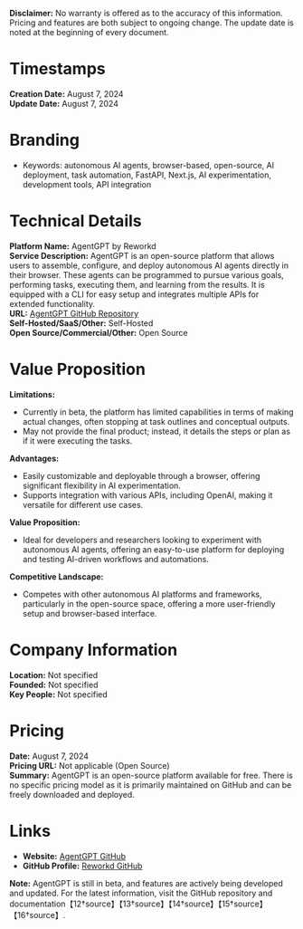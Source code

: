 **Disclaimer:** No warranty is offered as to the accuracy of this information. Pricing and features are both subject to ongoing change. The update date is noted at the beginning of every document.

# Timestamps
**Creation Date:** August 7, 2024  
**Update Date:** August 7, 2024

# Branding
- Keywords: autonomous AI agents, browser-based, open-source, AI deployment, task automation, FastAPI, Next.js, AI experimentation, development tools, API integration

# Technical Details
**Platform Name:** AgentGPT by Reworkd  
**Service Description:** AgentGPT is an open-source platform that allows users to assemble, configure, and deploy autonomous AI agents directly in their browser. These agents can be programmed to pursue various goals, performing tasks, executing them, and learning from the results. It is equipped with a CLI for easy setup and integrates multiple APIs for extended functionality.  
**URL:** [AgentGPT GitHub Repository](https://github.com/reworkd/AgentGPT)  
**Self-Hosted/SaaS/Other:** Self-Hosted  
**Open Source/Commercial/Other:** Open Source

# Value Proposition
**Limitations:** 
- Currently in beta, the platform has limited capabilities in terms of making actual changes, often stopping at task outlines and conceptual outputs.
- May not provide the final product; instead, it details the steps or plan as if it were executing the tasks.

**Advantages:** 
- Easily customizable and deployable through a browser, offering significant flexibility in AI experimentation.
- Supports integration with various APIs, including OpenAI, making it versatile for different use cases.

**Value Proposition:** 
- Ideal for developers and researchers looking to experiment with autonomous AI agents, offering an easy-to-use platform for deploying and testing AI-driven workflows and automations.

**Competitive Landscape:** 
- Competes with other autonomous AI platforms and frameworks, particularly in the open-source space, offering a more user-friendly setup and browser-based interface.

# Company Information
**Location:** Not specified  
**Founded:** Not specified  
**Key People:** Not specified

# Pricing
**Date:** August 7, 2024  
**Pricing URL:** Not applicable (Open Source)  
**Summary:** AgentGPT is an open-source platform available for free. There is no specific pricing model as it is primarily maintained on GitHub and can be freely downloaded and deployed.

# Links
- **Website:** [AgentGPT GitHub](https://github.com/reworkd/AgentGPT)
- **GitHub Profile:** [Reworkd GitHub](https://github.com/reworkd)

**Note:** AgentGPT is still in beta, and features are actively being developed and updated. For the latest information, visit the GitHub repository and documentation【12†source】【13†source】【14†source】【15†source】【16†source】.